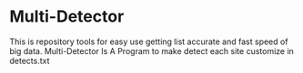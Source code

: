 # Multi-Detector
 This is repository tools for easy use getting list accurate and fast speed of big data. Multi-Detector Is A Program to make detect each site customize in detects.txt

